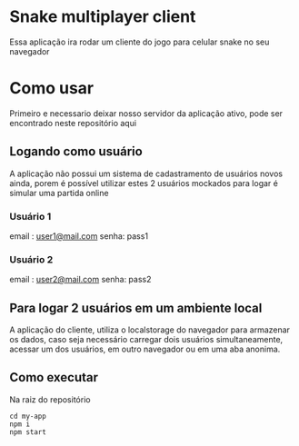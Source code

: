 # Snake multiplayer client

Essa aplicação ira rodar um cliente do jogo para celular snake no seu navegador

# Como usar

Primeiro e necessario deixar nosso servidor da aplicação ativo, pode ser encontrado neste repositório aqui

## Logando como usuário

A aplicação não possui um sistema de cadastramento de usuários novos ainda, porem é possível utilizar estes 2 usuários mockados  para logar é simular uma partida online

### Usuário 1 
email : user1@mail.com
senha: pass1

### Usuário 2
email : user2@mail.com
senha: pass2

## Para logar 2 usuários em um ambiente local
A aplicação do cliente, utiliza o localstorage do navegador para armazenar os dados, caso seja necessário carregar dois usuários simultaneamente, acessar um dos usuários, em outro navegador ou em uma aba anonima. 

## Como executar
Na raiz do repositório

    cd my-app
    npm i 
    npm start 
